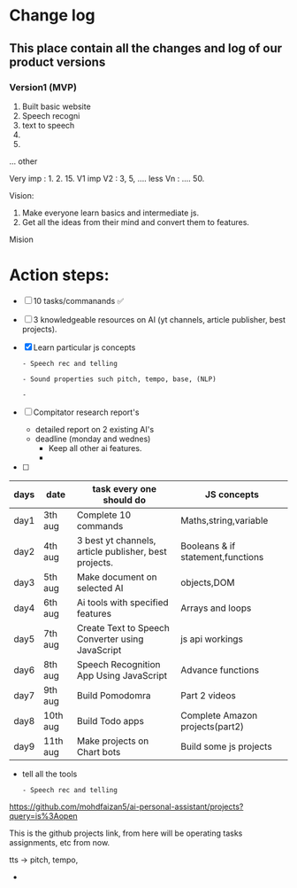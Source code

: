 
# Change log
## This place contain all the changes and log of our product versions

### Version1 (MVP)

1. Built basic website
2. Speech recogni
3. text to speech
4. 
5. 



... other

Very imp : 1. 2. 15. V1
imp V2 : 3, 5, ....
less Vn : ....
50. 


Vision:

1. Make everyone learn basics and intermediate js.
2. Get all the ideas from their mind and convert them to features.


Mision

# Action steps:

- [ ] 10 tasks/commanands ✅
- [ ] 3 knowledgeable resources on AI (yt channels, article publisher, best projects).


- [x] Learn particular js concepts

      - Speech rec and telling

      - Sound properties such pitch, tempo, base, (NLP)

      - 

- [ ] Compitator research report's
    - detailed report on 2 existing AI's

    * deadline (monday and wednes)
      - Keep all other ai features.
      - 

- [ ] 


|days |date|task every one should do|JS concepts|
|---|---|---|---|
|day1|3th aug|Complete 10 commands|Maths,string,variable|
|day2|4th aug|3 best yt channels, article publisher, best projects.|Booleans & if statement,functions|
|day3|5th aug|Make document on selected AI|objects,DOM|
|day4|6th aug|Ai tools with specified features|Arrays and loops|
|day5|7th aug|Create Text to Speech Converter using JavaScript |js api workings|
|day6|8th aug|Speech Recognition App Using  JavaScript|Advance functions|
|day7|9th aug|Build Pomodomra|Part 2 videos|
|day8|10th aug|Build Todo apps|Complete Amazon projects(part2)|
|day9|11th aug|Make projects on Chart bots|Build some js projects|

- tell all the tools

      - Speech rec and telling
https://github.com/mohdfaizan5/ai-personal-assistant/projects?query=is%3Aopen

This is the github projects link, from here will be operating tasks assignments, etc from now.


tts -> pitch, tempo, 



- 